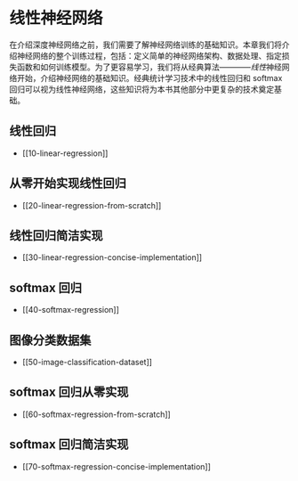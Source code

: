# 线性神经网络

在介绍深度神经网络之前，我们需要了解神经网络训练的基础知识。本章我们将介绍神经网络的整个训练过程，包括：定义简单的神经网络架构、数据处理、指定损失函数和如何训练模型。为了更容易学习，我们将从经典算法————*线性*神经网络开始，介绍神经网络的基础知识。经典统计学习技术中的线性回归和 softmax 回归可以视为线性神经网络，这些知识将为本书其他部分中更复杂的技术奠定基础。

## 线性回归

- [[10-linear-regression]]

## 从零开始实现线性回归

- [[20-linear-regression-from-scratch]]

## 线性回归简洁实现

- [[30-linear-regression-concise-implementation]]

## softmax 回归

- [[40-softmax-regression]]

## 图像分类数据集

- [[50-image-classification-dataset]]

## softmax 回归从零实现

- [[60-softmax-regression-from-scratch]]

## softmax 回归简洁实现

- [[70-softmax-regression-concise-implementation]]